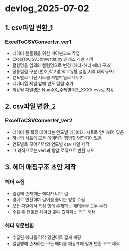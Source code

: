# devlog_2025-07-02


## 1. csv파일 변환_1

### ExcelToCSVConverter_ver1

- 데이터 핸들링을 위한 파이썬코드 작업
- ExcelToCSVConverter.py 클래스 개발 시작
- 컬럼명을 임의의 컬럼명으로 변경 (헤더-헤더-헤더 구조)
- 공통컬럼 구분 (번호,학교명,학교유형,설립,지역,대학규모)
- 연도별로 나뉜 시트를 개별파일로 나누기
- 데이터열 제일 앞에 연도 컬럼 추가
- 저장될 파일명은 NumXX_주제별이름_XXXX.csv로 지정

## 2. csv파일 변환_2

### ExcelToCSVConverter_ver2

- 데이터 중 특정 데이터는 연도별 데이터가 시트로 안나뉘어 있음
- 하나의 시트에 모든 데이터가 행방향 병합되어 있음
- 연도별로 끊어 각각의 연도별 csv 파일 제작
- 그 외적으로는 ver1과 동일 로직으로 변환 시도

## 3. 헤더 매핑구조 초안 제작

### 헤더 수집

- 컬럼에 존재하는 헤더가 너무 김
- 영어로 변환하여 길이를 줄이는 방향 수립
- 모든 파일에서 특정 행에 존재하는 헤더들을 모두 수집
- 수집 후 유일한 헤더만 골라 출력하는 코드 제작

### 헤더 영문변환

- 수집된 헤더를 각각 영단어로 짧게 매핑
- 컬럼행에 존재하는 모든 헤더를 매핑표에 맞게 변환 코드 제작
